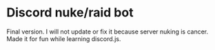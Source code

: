 # Discord nuke/raid bot

Final version. I will not update or fix it because server nuking is cancer.
Made it for fun while learning discord.js.
